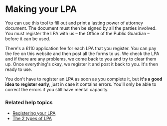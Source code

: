 # Making your LPA

You can use this tool to fill out and print a lasting power of attorney document. The document must then be signed by all the parties involved. You must register the LPA with us – the Office of the Public Guardian – before it can be used.

There's a £110 application fee for each LPA that you register. You can pay the fee on this website and then post all the forms to us. We check the LPA and if there are any problems,  we come back to you and try to clear them up. Once everything's okay, we register it and post it back to you. It's then ready to use.

You don't have to register an LPA as soon as you complete it, but **it's a good idea to register early**, just in case it contains errors. You'll only be able to correct the errors if you still have mental capacity.

### Related help topics
* [Registering your LPA](/help/#topic-registering-the-lpa)
* [The 2 types of LPA](/help/#topic-the-2-types-of-lpa)

